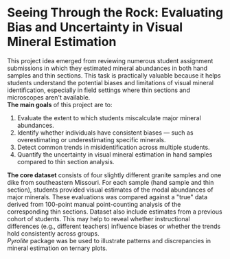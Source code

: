# Seeing Through the Rock: Evaluating Bias and Uncertainty in Visual Mineral Estimation
This project idea emerged from reviewing numerous student assignment submissions in which they estimated mineral abundances in both hand samples and thin sections. This task is practically valuable because it helps students understand the potential biases and limitations of visual mineral identification, especially in field settings where thin sections and microscopes aren't available.  
**The main goals** of this project are to:   
1. Evaluate the extent to which students miscalculate major mineral abundances.  
1. Identify whether individuals have consistent biases — such as overestimating or underestimating specific minerals.
1. Detect common trends in misidentification across multiple students. 
1. Quantify the uncertainty in visual mineral estimation in hand samples compared to thin section analysis.

**The core dataset** consists of four slightly different granite samples and one dike  from southeastern Missouri. For each sample (hand sample and thin section), students provided visual estimates of the modal abundances of major minerals. These evaluations was compared against a "true" data derived from 100-point manual point-counting analysis of the corresponding thin sections. Dataset also include estimates from a previous cohort of students. This may help to reveal whether instructional differences (e.g., different teachers) influence biases or whether the trends hold consistently across groups.  
_Pyrolite_ package was be used to illustrate patterns and discrepancies in mineral estimation on ternary plots. 
